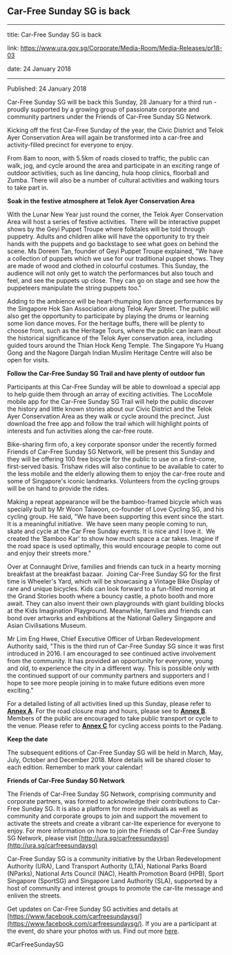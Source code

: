 ## Car-Free Sunday SG is back

---

title: Car-Free Sunday SG is back

link: https://www.ura.gov.sg/Corporate/Media-Room/Media-Releases/pr18-03

date: 24 January 2018

---

Published: 24 January 2018

Car-Free Sunday SG will be back this Sunday, 28 January for a third run - proudly supported by a growing group of passionate corporate and community partners under the Friends of Car-Free Sunday SG Network.

Kicking off the first Car-Free Sunday of the year, the Civic District and Telok Ayer Conservation Area will again be transformed into a car-free and activity-filled precinct for everyone to enjoy.

From 8am to noon, with 5.5km of roads closed to traffic, the public can walk, jog, and cycle around the area and participate in an exciting range of outdoor activities, such as line dancing, hula hoop clinics, floorball and Zumba. There will also be a number of cultural activities and walking tours to take part in.

**Soak in the festive atmosphere at Telok Ayer Conservation Area**

With the Lunar New Year just round the corner, the Telok Ayer Conservation Area will host a series of festive activities.  There will be interactive puppet shows by the Geyi Puppet Troupe where folktales will be told through puppetry. Adults and children alike will have the opportunity to try their hands with the puppets and go backstage to see what goes on behind the scene. Ms Doreen Tan, founder of Geyi Puppet Troupe explained, "We have a collection of puppets which we use for our traditional puppet shows. They are made of wood and clothed in colourful costumes. This Sunday, the audience will not only get to watch the performances but also touch and feel, and see the puppets up close. They can go on stage and see how the puppeteers manipulate the string puppets too."

Adding to the ambience will be heart-thumping lion dance performances by the Singapore Hok San Association along Telok Ayer Street. The public will also get the opportunity to participate by playing the drums or learning some lion dance moves. For the heritage buffs, there will be plenty to choose from, such as the Heritage Tours, where the public can learn about the historical significance of the Telok Ayer conservation area, including guided tours around the Thian Hock Keng Temple. The Singapore Yu Huang Gong and the Nagore Dargah Indian Muslim Heritage Centre will also be open for visits.

**Follow the Car-Free Sunday SG Trail and have plenty of outdoor fun**

Participants at this Car-Free Sunday will be able to download a special app to help guide them through an array of exciting activities. The LocoMole mobile app for the Car-Free Sunday SG Trail will help the public discover the history and little known stories about our Civic District and the Telok Ayer Conservation Area as they walk or cycle around the precinct. Just download the free app and follow the trail which will highlight points of interests and fun activities along the car-free route.

Bike-sharing firm ofo, a key corporate sponsor under the recently formed Friends of Car-Free Sunday SG Network, will be present this Sunday and they will be offering 100 free bicycle for the public to use on a first-come, first-served basis. Trishaw rides will also continue to be available to cater to the less mobile and the elderly allowing them to enjoy the car-free route and some of Singapore's iconic landmarks. Volunteers from the cycling groups will be on hand to provide the rides.

Making a repeat appearance will be the bamboo-framed bicycle which was specially built by Mr Woon Taiwoon, co-founder of Love Cycling SG, and his cycling group. He said, "We have been supporting this event since the start. It is a meaningful initiative.  We have seen many people coming to run, skate and cycle at the Car Free Sunday events. It is nice and I love it.  We created the ‘Bamboo Kar' to show how much space a car takes. Imagine if the road space is used optimally, this would encourage people to come out and enjoy their streets more."

Over at Connaught Drive, families and friends can tuck in a hearty morning breakfast at the breakfast bazaar.  Joining Car-Free Sunday SG for the first time is Wheeler's Yard, which will be showcasing a Vintage Bike Display of rare and unique bicycles. Kids can look forward to a fun-filled morning at the Grand Stories booth where a bouncy castle, a photo booth and more await. They can also invent their own playgrounds with giant building blocks at the Kids Imagination Playground. Meanwhile, families and friends can bond over artworks and exhibitions at the National Gallery Singapore and Asian Civilisations Museum.

Mr Lim Eng Hwee, Chief Executive Officer of Urban Redevelopment Authority said, "This is the third run of Car-Free Sunday SG since it was first introduced in 2016. I am encouraged to see continued active involvement from the community. It has provided an opportunity for everyone, young and old, to experience the city in a different way. This is possible only with the continued support of our community partners and supporters and I hope to see more people joining in to make future editions even more exciting."

For a detailed listing of all activities lined up this Sunday, please refer to **[Annex A](<https://www.ura.gov.sg/-/media/Corporate/Media-Room/2018/Jan/pr18-03a(2).pdf>)**. For the road closure map and hours, please see to **[Annex B](https://www.ura.gov.sg/-/media/Corporate/Media-Room/2018/Jan/pr18-03b.pdf)**. Members of the public are encouraged to take public transport or cycle to the venue. Please refer to **[Annex C](https://www.ura.gov.sg/-/media/Corporate/Media-Room/2018/Jan/pr18-03c.pdf)** for cycling access points to the Padang.

**Keep the date**

The subsequent editions of Car-Free Sunday SG will be held in March, May, July, October and December 2018. More details will be shared closer to each edition. Remember to mark your calendar!

**Friends of Car-Free Sunday SG Network**

The Friends of Car-Free Sunday SG Network, comprising community and corporate partners, was formed to acknowledge their contributions to Car-Free Sunday SG. It is also a platform for more individuals as well as community and corporate groups to join and support the movement to activate the streets and create a vibrant car-lite experience for everyone to enjoy. For more information on how to join the Friends of Car-Free Sunday SG Network, please visit [http://ura.sg/carfreesundaysg](http://ura.sg/carfreesundaysg)

Car-Free Sunday SG is a community initiative by the Urban Redevelopment Authority (URA), Land Transport Authority (LTA), National Parks Board (NParks), National Arts Council (NAC), Health Promotion Board (HPB), Sport Singapore (SportSG) and Singapore Land Authority (SLA), supported by a host of community and interest groups to promote the car-lite message and enliven the streets.

Get updates on Car-Free Sunday SG activities and details at [https://www.facebook.com/carfreesundaysg/](https://www.facebook.com/carfreesundaysg/). If you are a participant at the event, do share your photos with us. Find out more [here](https://www.ura.gov.sg/Corporate/Get-Involved/Go-Car-Lite/Car-Free-Sunday/CFS/About-CFS).

#CarFreeSundaySG
